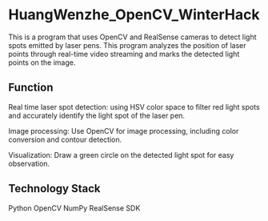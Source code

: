# HuangWenzhe_OpenCV_WinterHack
This is a program that uses OpenCV and RealSense cameras to detect light spots emitted by laser pens. This program analyzes the position of laser points through real-time video streaming and marks the detected light points on the image.
## Function
Real time laser spot detection: using HSV color space to filter red light spots and accurately identify the light spot of the laser pen.

Image processing: Use OpenCV for image processing, including color conversion and contour detection.

Visualization: Draw a green circle on the detected light spot for easy observation.
## Technology Stack
Python
OpenCV
NumPy
RealSense SDK
